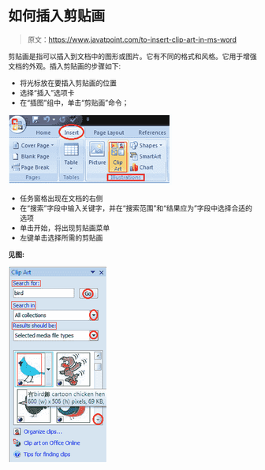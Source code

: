 # 如何插入剪贴画

> 原文：<https://www.javatpoint.com/to-insert-clip-art-in-ms-word>

剪贴画是指可以插入到文档中的图形或图片。它有不同的格式和风格。它用于增强文档的外观。插入剪贴画的步骤如下:

*   将光标放在要插入剪贴画的位置
*   选择“插入”选项卡
*   在“插图”组中，单击“剪贴画”命令；

![MS Word How to insert clip art 1](img/4dfbcb839996c898cb614551e2bc5a37.png)

*   任务窗格出现在文档的右侧
*   在“搜索”字段中输入关键字，并在“搜索范围”和“结果应为”字段中选择合适的选项
*   单击开始，将出现剪贴画菜单
*   左键单击选择所需的剪贴画

**见图:**

![MS Word How to insert clip art 2](img/261995e594a21ff49734e56e6a2878e7.png)